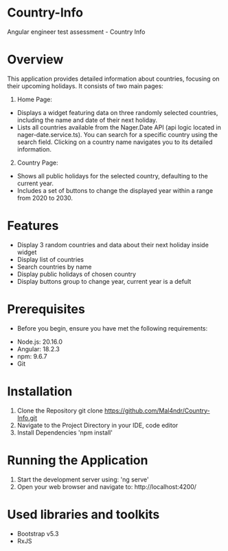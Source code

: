 # Country-Info
Angular engineer test assessment - Country Info

# Overview
This application provides detailed information about countries, focusing on their upcoming holidays. It consists of two main pages:

1. Home Page:
* Displays a widget featuring data on three randomly selected countries, including the name and date of their next holiday.
* Lists all countries available from the Nager.Date API (api logic located in nager-date.service.ts). You can search for a specific country using the search field. Clicking on a country name navigates you to its detailed information.

2. Country Page:
* Shows all public holidays for the selected country, defaulting to the current year.
* Includes a set of buttons to change the displayed year within a range from 2020 to 2030.

# Features
* Display 3 random countries and data about their next holiday inside widget
* Display list of countries
* Search countries by name
* Display public holidays of chosen country
* Display buttons group to change year, current year is a defult

# Prerequisites
* Before you begin, ensure you have met the following requirements:
- Node.js: 20.16.0
- Angular: 18.2.3
- npm: 9.6.7
- Git

# Installation
1. Clone the Repository
git clone https://github.com/Mal4ndr/Country-Info.git
2. Navigate to the Project Directory in your IDE, code editor
3. Install Dependencies
'npm install'

# Running the Application
1. Start the development server using: 'ng serve'
2. Open your web browser  and navigate to: http://localhost:4200/

# Used libraries and toolkits
* Bootstrap v5.3
* RxJS

